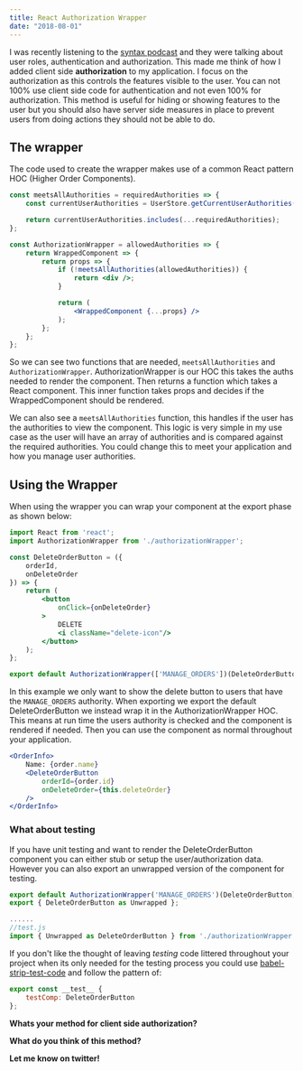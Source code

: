 ```yaml
---
title: React Authorization Wrapper
date: "2018-08-01"
---
```


I was recently listening to the [syntax podcast](https://syntax.fm/show/055/hasty-treat-user-role-systems) and they were
talking about user roles, authentication and authorization. This made me think of how I added client side **authorization**
to my application. I focus on the authorization as this controls the features visible to the user. You can not 100% use
client side code for authentication and not even 100% for authorization. This method is useful for hiding or showing
features to the user but you should also have server side measures in place to prevent users from doing actions they
should not be able to do.

## The wrapper

The code used to create the wrapper makes use of a common React pattern HOC (Higher Order Components).

```jsx
const meetsAllAuthorities = requiredAuthorities => {
    const currentUserAuthorities = UserStore.getCurrentUserAuthorities();

    return currentUserAuthorities.includes(...requiredAuthorities);
};

const AuthorizationWrapper = allowedAuthorities => {
    return WrappedComponent => {
        return props => {
            if (!meetsAllAuthorities(allowedAuthorities)) {
                return <div />;
            }

            return (
                <WrappedComponent {...props} />
            );
        };
    };
};
```

So we can see two functions that are needed, `meetsAllAuthorities` and `AuthorizationWrapper`. AuthorizationWrapper is our
HOC this takes the auths needed to render the component. Then returns a function which takes a React component. This
inner function takes props and decides if the WrappedComponent should be rendered.

We can also see a `meetsAllAuthorities` function, this handles if the user has the authorities to view the component. This logic
is very simple in my use case as the user will have an array of authorities and is compared against the required authorities.
You could change this to meet your application and how you manage user authorities.

## Using the Wrapper

When using the wrapper you can wrap your component at the export phase as shown below:

```jsx
import React from 'react';
import AuthorizationWrapper from './authorizationWrapper';

const DeleteOrderButton = ({
    orderId,
    onDeleteOrder
}) => {
    return (
        <button
            onClick={onDeleteOrder}
        >
            DELETE
            <i className="delete-icon"/>
        </button>
    );
};

export default AuthorizationWrapper(['MANAGE_ORDERS'])(DeleteOrderButton);
```

In this example we only want to show the delete button to users that have the `MANAGE_ORDERS` authority. When exporting
we export the default DeleteOrderButton we instead wrap it in the AuthorizationWrapper HOC. This means at run
time the users authority is checked and the component is rendered if needed. Then you can use the component as normal
throughout your application.

```jsx
<OrderInfo>
    Name: {order.name}
    <DeleteOrderButton
        orderId={order.id}
        onDeleteOrder={this.deleteOrder}
    />
</OrderInfo>
```

### What about testing

If you have unit testing and want to render the DeleteOrderButton component you can either stub or setup the user/authorization data.
However you can also export an unwrapped version of the component for testing.

```jsx
export default AuthorizationWrapper('MANAGE_ORDERS')(DeleteOrderButton);
export { DeleteOrderButton as Unwrapped };

......
//test.js
import { Unwrapped as DeleteOrderButton } from './authorizationWrapper';
```

If you don't like the thought of leaving _testing_ code littered throughout your project when its only needed for the
testing process you could use [babel-strip-test-code](https://github.com/madole/babel-strip-test-code) and follow the pattern
of:

```jsx
export const __test__ {
    testComp: DeleteOrderButton
};

```

**Whats your method for client side authorization?**

**What do you think of this method?**

**Let me know on twitter!**